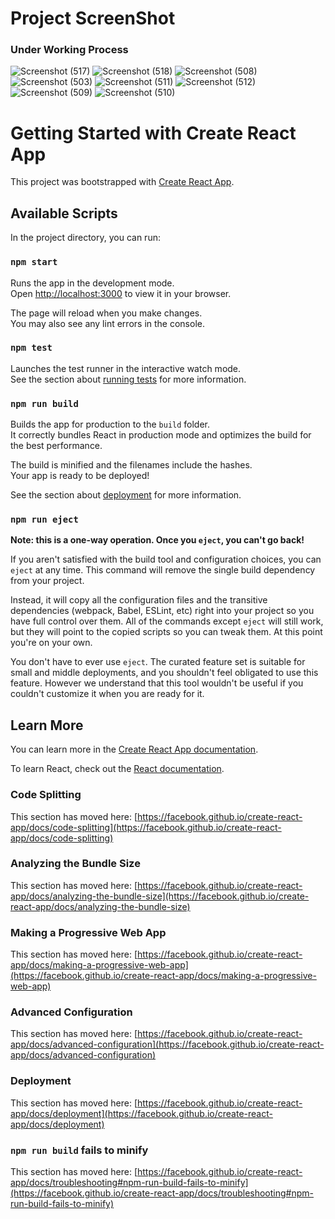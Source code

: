 # Project ScreenShot 
### Under Working Process
![Screenshot (517)](https://github.com/Satyam-jsw/Bitcode/assets/96405804/fb83463b-b789-42cf-9018-807adf24b82f)
![Screenshot (518)](https://github.com/Satyam-jsw/Bitcode/assets/96405804/0b05c640-f38a-4aa7-b46f-6203cc7a145d)
![Screenshot (508)](https://github.com/Satyam-jsw/Bitcode/assets/96405804/dbdbc95b-d7c1-4b6a-aede-ceed43bdb5b1)
![Screenshot (503)](https://github.com/Satyam-jsw/Bitcode/assets/96405804/5c2481ff-0171-4a4a-8ac2-4aacd7a9ba42)
![Screenshot (511)](https://github.com/Satyam-jsw/Bitcode/assets/96405804/cc751d8d-fd36-442f-b68e-f7a16ba07539)
![Screenshot (512)](https://github.com/Satyam-jsw/Bitcode/assets/96405804/367fdef9-a195-4550-ba5a-30d40d39d6dc)
![Screenshot (509)](https://github.com/Satyam-jsw/Bitcode/assets/96405804/0ac74e14-0362-430f-bbcb-9bbb825c7f53)
![Screenshot (510)](https://github.com/Satyam-jsw/Bitcode/assets/96405804/c55f2bf7-d35b-4b98-814d-fbb062321aa9)
# Getting Started with Create React App

This project was bootstrapped with [Create React App](https://github.com/facebook/create-react-app).

## Available Scripts

In the project directory, you can run:

### `npm start`

Runs the app in the development mode.\
Open [http://localhost:3000](http://localhost:3000) to view it in your browser.

The page will reload when you make changes.\
You may also see any lint errors in the console.

### `npm test`

Launches the test runner in the interactive watch mode.\
See the section about [running tests](https://facebook.github.io/create-react-app/docs/running-tests) for more information.

### `npm run build`

Builds the app for production to the `build` folder.\
It correctly bundles React in production mode and optimizes the build for the best performance.

The build is minified and the filenames include the hashes.\
Your app is ready to be deployed!

See the section about [deployment](https://facebook.github.io/create-react-app/docs/deployment) for more information.

### `npm run eject`

**Note: this is a one-way operation. Once you `eject`, you can't go back!**

If you aren't satisfied with the build tool and configuration choices, you can `eject` at any time. This command will remove the single build dependency from your project.

Instead, it will copy all the configuration files and the transitive dependencies (webpack, Babel, ESLint, etc) right into your project so you have full control over them. All of the commands except `eject` will still work, but they will point to the copied scripts so you can tweak them. At this point you're on your own.

You don't have to ever use `eject`. The curated feature set is suitable for small and middle deployments, and you shouldn't feel obligated to use this feature. However we understand that this tool wouldn't be useful if you couldn't customize it when you are ready for it.

## Learn More

You can learn more in the [Create React App documentation](https://facebook.github.io/create-react-app/docs/getting-started).

To learn React, check out the [React documentation](https://reactjs.org/).

### Code Splitting

This section has moved here: [https://facebook.github.io/create-react-app/docs/code-splitting](https://facebook.github.io/create-react-app/docs/code-splitting)

### Analyzing the Bundle Size

This section has moved here: [https://facebook.github.io/create-react-app/docs/analyzing-the-bundle-size](https://facebook.github.io/create-react-app/docs/analyzing-the-bundle-size)

### Making a Progressive Web App

This section has moved here: [https://facebook.github.io/create-react-app/docs/making-a-progressive-web-app](https://facebook.github.io/create-react-app/docs/making-a-progressive-web-app)

### Advanced Configuration

This section has moved here: [https://facebook.github.io/create-react-app/docs/advanced-configuration](https://facebook.github.io/create-react-app/docs/advanced-configuration)

### Deployment

This section has moved here: [https://facebook.github.io/create-react-app/docs/deployment](https://facebook.github.io/create-react-app/docs/deployment)

### `npm run build` fails to minify

This section has moved here: [https://facebook.github.io/create-react-app/docs/troubleshooting#npm-run-build-fails-to-minify](https://facebook.github.io/create-react-app/docs/troubleshooting#npm-run-build-fails-to-minify)
